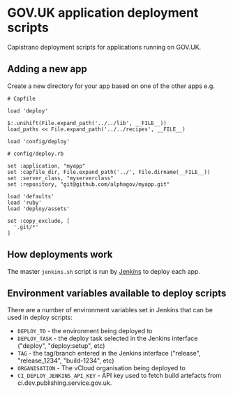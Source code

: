 # GOV.UK application deployment scripts

Capistrano deployment scripts for applications running on GOV.UK.

## Adding a new app

Create a new directory for your app based on one of the other apps e.g.

```
# Capfile

load 'deploy'

$:.unshift(File.expand_path('../../lib', __FILE__))
load_paths << File.expand_path('../../recipes', __FILE__)

load 'config/deploy'
```

```
# config/deploy.rb

set :application, "myapp"
set :capfile_dir, File.expand_path('../', File.dirname(__FILE__))
set :server_class, "myserverclass"
set :repository, "git@github.com/alphagov/myapp.git"

load 'defaults'
load 'ruby'
load 'deploy/assets'

set :copy_exclude, [
  '.git/*'
]
```

## How deployments work

The master `jenkins.sh` script is run by
[Jenkins](https://github.com/alphagov/govuk-puppet/blob/master/modules/govuk_jenkins/templates/jobs/deploy_app.yaml.erb)
to deploy each app.

## Environment variables available to deploy scripts

There are a number of environment variables set in Jenkins that can be used in
deploy scripts:

* `DEPLOY_TO` - the environment being deployed to
* `DEPLOY_TASK` - the deploy task selected in the Jenkins interface ("deploy", "deploy:setup", etc)
* `TAG` - the tag/branch entered in the Jenkins interface ("release", "release_1234", "build-1234", etc)
* `ORGANISATION` - The vCloud organisation being deployed to
* `CI_DEPLOY_JENKINS_API_KEY` - API key used to fetch build artefacts from ci.dev.publishing.service.gov.uk.
